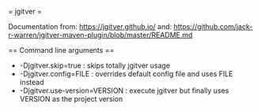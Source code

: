 = jgitver =

Documentation from: https://jgitver.github.io/
and: https://github.com/jack-r-warren/jgitver-maven-plugin/blob/master/README.md

== Command line arguments ==

-    -Djgitver.skip=true : skips totally jgitver usage
-    -Djgitver.config=FILE : overrides default config file and uses FILE instead
-    -Djgitver.use-version=VERSION : execute jgitver but finally uses VERSION as the project version

